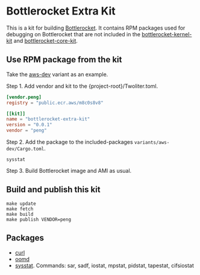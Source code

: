 # Bottlerocket Extra Kit
This is a kit for building [Bottlerocket](https://github.com/bottlerocket-os). It contains RPM packages used for debugging on Bottlerocket that are not included in the [bottlerocket-kernel-kit](https://github.com/bottlerocket-os/bottlerocket-kernel-kit) and [bottlerocket-core-kit](https://github.com/bottlerocket-os/bottlerocket-core-kit). 

## Use RPM package from the kit
Take the [aws-dev](https://github.com/bottlerocket-os/bottlerocket/tree/develop/variants/aws-dev) variant as an example. 

Step 1. Add vendor and kit to the {project-root}/Twoliter.toml.
```toml
[vendor.peng]
registry = "public.ecr.aws/m8c0s8v8"

[[kit]]
name = "bottlerocket-extra-kit"
version = "0.0.1"
vendor = "peng" 
```

Step 2. Add the package to the included-packages `variants/aws-dev/Cargo.toml`.
```plain
sysstat
```

Step 3. Build Bottlerocket image and AMI as usual.

## Build and publish this kit 
```
make update
make fetch
make build
make publish VENDOR=peng
```

## Packages
- [curl](https://curl.se)
- [oomd](https://github.com/facebookincubator/oomd)
- [sysstat](https://github.com/sysstat/sysstat). Commands: sar, sadf, iostat, mpstat, pidstat, tapestat, cifsiostat